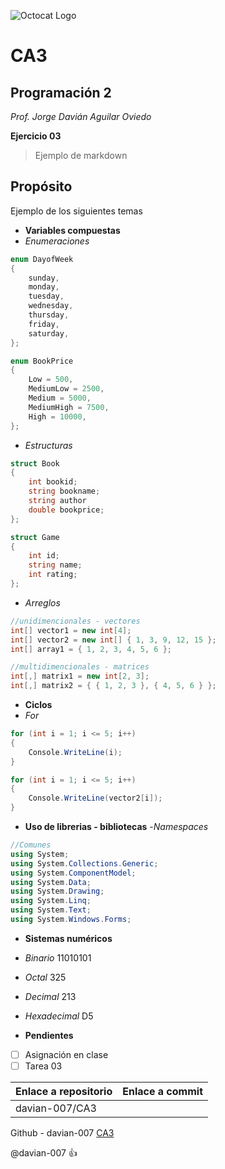 ![Octocat Logo](http://2.bp.blogspot.com/-z9YlNMIX5NE/Vdj07d3qPGI/AAAAAAAAAls/N8LFN6pPze0/s1600/github_128.png)
# CA3

## Programación 2
*Prof. Jorge Davián Aguilar Oviedo*

**Ejercicio 03**
>Ejemplo de markdown

## Propósito
Ejemplo de los siguientes temas
- **Variables compuestas**
- *Enumeraciones*
```C#
enum DayofWeek
{
    sunday,
    monday,
    tuesday,
    wednesday,
    thursday,
    friday,
    saturday,
};

enum BookPrice
{
    Low = 500,
    MediumLow = 2500,
    Medium = 5000,
    MediumHigh = 7500,
    High = 10000,
};
```
- *Estructuras*
```C#
struct Book
{
    int bookid;
    string bookname;
    string author
    double bookprice;
};

struct Game
{
    int id;
    string name;
    int rating;
};
```
- *Arreglos*
```C#
//unidimencionales - vectores
int[] vector1 = new int[4];
int[] vector2 = new int[] { 1, 3, 9, 12, 15 };
int[] array1 = { 1, 2, 3, 4, 5, 6 };

//multidimencionales - matrices
int[,] matrix1 = new int[2, 3];
int[,] matrix2 = { { 1, 2, 3 }, { 4, 5, 6 } };
```
- **Ciclos**
- *For*
```C#
for (int i = 1; i <= 5; i++)
{
    Console.WriteLine(i);
}

for (int i = 1; i <= 5; i++)
{
    Console.WriteLine(vector2[i]);
}
```
- **Uso de librerias - bibliotecas**
-*Namespaces*
```C#
//Comunes
using System;
using System.Collections.Generic;
using System.ComponentModel;
using System.Data;
using System.Drawing;
using System.Linq;
using System.Text;
using System.Windows.Forms;
```


- **Sistemas numéricos**
- *Binario* 11010101
- *Octal*  325
- *Decimal*  213
- *Hexadecimal*  D5


- **Pendientes**
- [ ] Asignación en clase
- [ ] Tarea 03

Enlace a repositorio | Enlace a commit
------------ | -------------
davian-007/CA3 | 

Github - davian-007
[CA3](https://github.com/Programacion-II/CA3)

@davian-007 :thumbsup:
